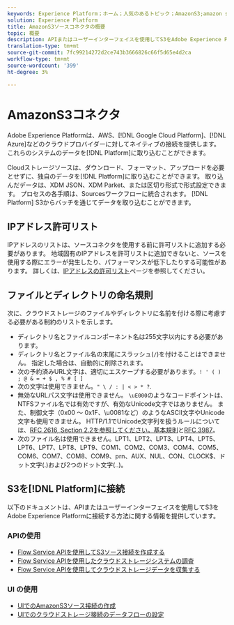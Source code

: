 ```yaml
---
keywords: Experience Platform；ホーム；人気のあるトピック；AmazonS3;amazon s3;S3;s3
solution: Experience Platform
title: AmazonS3ソースコネクタの概要
topic: 概要
description: APIまたはユーザーインターフェイスを使用してS3をAdobe Experience Platformに接続する方法を説明します。
translation-type: tm+mt
source-git-commit: 7fc99214272d2ce743b3666826c66f5d65e4d2ca
workflow-type: tm+mt
source-wordcount: '399'
ht-degree: 3%

---
```



# AmazonS3コネクタ

Adobe Experience Platformは、AWS、[!DNL Google Cloud Platform]、[!DNL Azure]などのクラウドプロバイダーに対してネイティブの接続を提供します。 これらのシステムのデータを[!DNL Platform]に取り込むことができます。

Cloudストレージソースは、ダウンロード、フォーマット、アップロードを必要とせずに、独自のデータを[!DNL Platform]に取り込むことができます。 取り込んだデータは、XDM JSON、XDM Parket、または区切り形式で形式設定できます。 プロセスの各手順は、Sourcesワークフローに統合されます。 [!DNL Platform] S3からバッチを通じてデータを取り込むことができます。

## IPアドレス許可リスト

IPアドレスのリストは、ソースコネクタを使用する前に許可リストに追加する必要があります。 地域固有のIPアドレスを許可リストに追加できないと、ソースを使用する際にエラーが発生したり、パフォーマンスが低下したりする可能性があります。 詳しくは、[IPアドレスの許可リスト](../../ip-address-allow-list.md)ページを参照してください。

## ファイルとディレクトリの命名規則

次に、クラウドストレージのファイルやディレクトリに名前を付ける際に考慮する必要がある制約のリストを示します。

- ディレクトリ名とファイルコンポーネント名は255文字以内にする必要があります。
- ディレクトリ名とファイル名の末尾にスラッシュ(`/`)を付けることはできません。 指定した場合は、自動的に削除されます。
- 次の予約済みURL文字は、適切にエスケープする必要があります。`! ' ( ) ; @ & = + $ , % # [ ]`
- 次の文字は使用できません。`" \ / : | < > * ?`.
- 無効なURLパス文字は使用できません。 `\uE000`のようなコードポイントは、NTFSファイル名では有効ですが、有効なUnicode文字ではありません。 また、制御文字（0x00 ～ 0x1F、\u0081など）のようなASCII文字やUnicode文字も使用できません。 HTTP/1.1でUnicode文字列を扱うルールについては、[RFC 2616, Section 2.2を参照してください。基本規則](https://www.ietf.org/rfc/rfc2616.txt)と[RFC 3987](https://www.ietf.org/rfc/rfc3987.txt)。
- 次のファイル名は使用できません。LPT1、LPT2、LPT3、LPT4、LPT5、LPT6、LPT7、LPT8、LPT9、COM1、COM2、COM3、COM4、COM5、COM6、COM7、COM8、COM9、prn、AUX、NUL、CON、CLOCK$、ドット文字(.)および2つのドット文字(..)。

## S3を[!DNL Platform]に接続

以下のドキュメントは、APIまたはユーザーインターフェイスを使用してS3をAdobe Experience Platformに接続する方法に関する情報を提供しています。

### APIの使用

- [Flow Service APIを使用してS3ソース接続を作成する](../../tutorials/api/create/cloud-storage/s3.md)
- [Flow Service APIを使用したクラウドストレージシステムの調査](../../tutorials/api/explore/cloud-storage.md)
- [Flow Service APIを使用してクラウドストレージデータを収集する](../../tutorials/api/collect/cloud-storage.md)

### UI の使用

- [UIでのAmazonS3ソース接続の作成](../../tutorials/ui/create/cloud-storage/s3.md)
- [UIでのクラウドストレージ接続のデータフローの設定](../../tutorials/ui/dataflow/batch/cloud-storage.md)